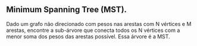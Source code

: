 ## Minimum Spanning Tree (MST).
Dado um grafo não direcionado com pesos nas arestas com N vértices e M arestas, encontre a sub-árvore que conecta todos os N vértices com a menor soma dos pesos das arestas possível. Essa árvore é a MST.

